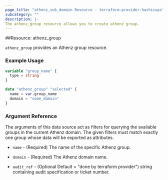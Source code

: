 ```yaml
---
page_title: "athenz_sub_domain Resource - terraform-provider-hashicups"
subcategory: ""
description: |-
The athenz_group resource allows you to create athenz group.
---
```


##Resource: athenz_group

`athenz_group` provides an Athenz group resource.

### Example Usage

```terraform
variable "group_name" {
  type = string
}

data "athenz_group" "selected" {
  name = var.group_name
  domain = "some_domain"
}
```

### Argument Reference

The arguments of this data source act as filters for querying the available groups in the current Athenz domain.
The given filters must match exactly one group whose data will be exported as attributes.

- `name` - (Required) The name of the specific Athenz group.

- `domain` - (Required) The Athenz domain name.

- `audit_ref` - (Optional Default = "done by terraform provider")  string containing audit specification or ticket number.


